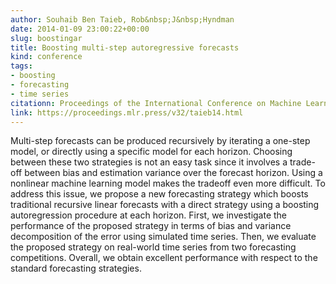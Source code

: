 ```yaml
---
author: Souhaib Ben Taieb, Rob&nbsp;J&nbsp;Hyndman
date: 2014-01-09 23:00:22+00:00
slug: boostingar
title: Boosting multi-step autoregressive forecasts
kind: conference
tags:
- boosting
- forecasting
- time series
citationn: Proceedings of the International Conference on Machine Learning (ICML), Beijing, China
link: https://proceedings.mlr.press/v32/taieb14.html
---
```


Multi-step forecasts can be produced recursively by iterating a one-step model, or directly using a specific model for each horizon. Choosing between these two strategies is not an easy task since it involves a trade-off between bias and estimation variance over the forecast horizon. Using a nonlinear machine learning model makes the tradeoff even more difficult. To address this issue, we propose a new forecasting strategy which boosts traditional recursive linear forecasts with a direct strategy using a boosting autoregression procedure at each horizon. First, we investigate the performance of the proposed strategy in terms of bias and variance decomposition of the error using simulated time series. Then, we evaluate the proposed strategy on real-world time series from two forecasting competitions. Overall, we obtain excellent performance with respect to the standard forecasting strategies.
